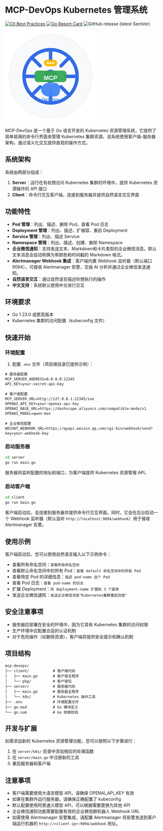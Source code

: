 # MCP-DevOps Kubernetes 管理系统

[![CII Best Practices](https://bestpractices.coreinfrastructure.org/projects/569/badge)](https://bestpractices.coreinfrastructure.org/projects/569) [![Go Report Card](https://goreportcard.com/badge/github.com/kubernetes/kubernetes)](https://goreportcard.com/report/github.com/kubernetes/kubernetes) ![GitHub release (latest SemVer)](https://img.shields.io/github/v/release/kubernetes/kubernetes?sort=semver)

<img src="logo.svg" width="300">


MCP-DevOps 是一个基于 Go 语言开发的 Kubernetes 资源管理系统，它提供了简单易用的命令行界面来管理 Kubernetes 集群资源。该系统使用客户端-服务器架构，通过语义化交互提供直观的操作方式。

## 系统架构

系统由两部分组成：

1. **Server**：运行在有权限访问 Kubernetes 集群的环境中，提供 Kubernetes 资源操作的 API 接口
2. **Client**：命令行交互客户端，连接到服务器并提供自然语言交互界面

## 功能特性

- **Pod 管理**：列出、描述、删除 Pod，查看 Pod 日志
- **Deployment 管理**：列出、描述、扩缩容、重启 Deployment
- **Service 管理**：列出、描述 Service
- **Namespace 管理**：列出、描述、创建、删除 Namespace
- **企业微信通知**：支持发送文本、Markdown和卡片类型的企业微信消息。默认文本消息会自动转换为带颜色和时间戳的 Markdown 格式。
- **Alertmanager Webhook 集成**：客户端内置 Webhook 监听器（默认端口 9094），可接收 Alertmanager 告警，交由 AI 分析并通过企业微信发送通知。
- **自然语言交互**：通过自然语言描述你想执行的操作
- **中文支持**：系统默认使用中文进行交互

## 环境要求

- Go 1.23.0 或更高版本
- Kubernetes 集群的访问配置（kubeconfig 文件）

## 快速开始

### 环境配置

1. 配置 `.env` 文件（项目根目录已提供示例）：

```
# 服务器配置
MCP_SERVER_ADDRESS=0.0.0.0:12345
API_KEY=your-secret-api-key

# 客户端配置
MCP_SERVER_URL=http://127.0.0.1:12345/sse
OPENAI_API_KEY=your-openai-api-key
OPENAI_BASE_URL=https://dashscope.aliyuncs.com/compatible-mode/v1
OPENAI_MODEL=qwen-max

# 企业微信配置
WECHAT_WEBHOOK_URL=https://qyapi.weixin.qq.com/cgi-bin/webhook/send?key=your-webhook-key
```

### 启动服务器

```bash
cd server
go run main.go
```

服务器将监听配置的地址和端口，为客户端提供 Kubernetes 资源管理 API。

### 启动客户端

```bash
cd client
go run main.go
```

客户端启动后，会连接到服务器并提供命令行交互界面。同时，它会在后台启动一个 Webhook 监听器（默认监听 `http://localhost:9094/webhook`）用于接收 Alertmanager 告警。

## 使用示例

客户端启动后，您可以使用自然语言输入以下示例命令：

- 查看所有命名空间：`查看所有命名空间`
- 查看默认命名空间中的所有 Pod：`查看 default 命名空间中的所有 Pod`
- 查看特定 Pod 的详细信息：`描述 pod-name 这个 Pod`
- 查看 Pod 日志：`查看 pod-name 的日志`
- 扩展 Deployment：`将 deployment-name 扩展到 3 个副本`
- 发送企业微信通知：`发送企业微信消息"Kubernetes集群重启完成"`

## 安全注意事项

- 服务器应部署在安全的环境中，因为它具有 Kubernetes 集群的访问权限
- 生产环境中应配置合适的认证机制
- 对于危险操作（如删除资源），客户端将提供安全提示和确认机制

## 项目结构

```
mcp-devops/
├── client/           # 客户端代码
│   ├── main.go       # 客户端主程序
│   └── pkg/          # 客户端包
├── server/           # 服务器代码
│   ├── main.go       # 服务器主程序
│   └── k8s/          # Kubernetes 操作工具
├── .env              # 环境配置文件
├── go.mod            # Go 模块定义
└── go.sum            # Go 依赖校验
```

## 开发与扩展

如需添加新的 Kubernetes 资源管理功能，您可以按照以下步骤进行：

1. 在 `server/k8s/` 目录中添加相应的处理函数
2. 在 `server/main.go` 中注册新的工具
3. 重启服务器和客户端

## 注意事项

- 客户端需要使用大语言模型 API，请确保 OPENAI_API_KEY 有效
- 如果在集群外运行服务器，请确保正确配置了 kubeconfig
- 默认配置使用阿里通义模型 API，可以根据需要更换为其他 API
- 企业微信通知功能需要配置有效的企业微信群机器人 Webhook URL
- 如需使用 Alertmanager 告警集成，请配置 Alertmanager 将告警发送到客户端运行机器的 `http://<client-ip>:9094/webhook` 地址。
